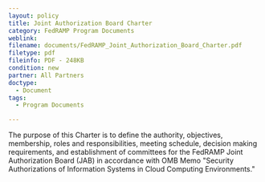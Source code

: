 ```yaml
---
layout: policy   
title: Joint Authorization Board Charter
category: FedRAMP Program Documents
weblink:
filename: documents/FedRAMP_Joint_Authorization_Board_Charter.pdf
filetype: pdf
fileinfo: PDF - 248KB
condition: new
partner: All Partners
doctype:
  - Document
tags:
  - Program Documents

---
```

The purpose of this Charter is to define the authority, objectives, membership, roles and responsibilities, meeting schedule, decision making requirements, and establishment of committees for the FedRAMP Joint Authorization Board (JAB) in accordance with OMB Memo "Security Authorizations of Information Systems in Cloud Computing Environments."